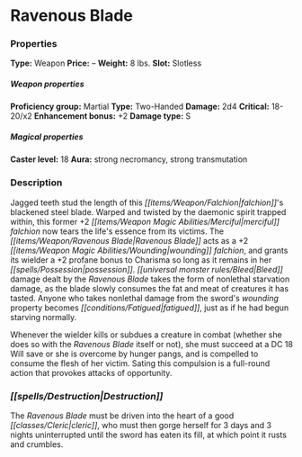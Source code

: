 ﻿---
Title: "Ravenous Blade"
Type: "Weapon"
Price: "–"
Weight: "8 lbs."
Slot: "Slotless"
Proficiency group: "Martial"
Weapon properties Type: "Two-Handed"
Damage: "2d4"
Critical: "18-20/x2"
Enhancement bonus: "+2"
Damage type: "S"
Caster level: "18"
Aura: "strong necromancy, strong transmutation"
Description: |
  "Jagged teeth stud the length of this falchion's blackened steel blade. Warped and twisted by the daemonic spirit trapped within, this former _+2 merciful falchion_ now tears the life's essence from its victims. The _Ravenous Blade_ acts as a _+2 wounding falchion_, and grants its wielder a +2 profane bonus to Charisma so long as it remains in her possession. Bleed damage dealt by the _Ravenous Blade_ takes the form of nonlethal starvation damage, as the blade slowly consumes the fat and meat of creatures it has tasted. Anyone who takes nonlethal damage from the sword's _wounding_ property becomes fatigued, just as if he had begun starving normally.
  Whenever the wielder kills or subdues a creature in combat (whether she does so with the _Ravenous Blade_ itself or not), she must succeed at a DC 18 Will save or she is overcome by hunger pangs, and is compelled to consume the flesh of her victim. Sating this compulsion is a full-round action that provokes attacks of opportunity."
Destruction: |
  "The _Ravenous Blade_ must be driven into the heart of a good cleric, who must then gorge herself for 3 days and 3 nights uninterrupted until the sword has eaten its fill, at which point it rusts and crumbles."
Sources: "['Feast of Dust']"
---

# Ravenous Blade

### Properties

**Type:** Weapon **Price:** – **Weight:** 8 lbs. **Slot:** Slotless

##### Weapon properties

**Proficiency group:** Martial **Type:** Two-Handed **Damage:** 2d4 **Critical:** 18-20/x2 **Enhancement bonus:** +2 **Damage type:** S

##### Magical properties

**Caster level:** 18 **Aura:** strong necromancy, strong transmutation

### Description

Jagged teeth stud the length of this _[[items/Weapon/Falchion|falchion]]_'s blackened steel blade. Warped and twisted by the daemonic spirit trapped within, this former +2 _[[items/Weapon Magic Abilities/Merciful|merciful]]_ _falchion_ now tears the life's essence from its victims. The _[[items/Weapon/Ravenous Blade|Ravenous Blade]]_ acts as a +2 _[[items/Weapon Magic Abilities/Wounding|wounding]]_ _falchion_, and grants its wielder a +2 profane bonus to Charisma so long as it remains in her _[[spells/Possession|possession]]_. _[[universal monster rules/Bleed|Bleed]]_ damage dealt by the _Ravenous Blade_ takes the form of nonlethal starvation damage, as the blade slowly consumes the fat and meat of creatures it has tasted. Anyone who takes nonlethal damage from the sword's _wounding_ property becomes _[[conditions/Fatigued|fatigued]]_, just as if he had begun starving normally.

Whenever the wielder kills or subdues a creature in combat (whether she does so with the _Ravenous Blade_ itself or not), she must succeed at a DC 18 Will save or she is overcome by hunger pangs, and is compelled to consume the flesh of her victim. Sating this compulsion is a full-round action that provokes attacks of opportunity.

### _[[spells/Destruction|Destruction]]_

The _Ravenous Blade_ must be driven into the heart of a good _[[classes/Cleric|cleric]]_, who must then gorge herself for 3 days and 3 nights uninterrupted until the sword has eaten its fill, at which point it rusts and crumbles.

